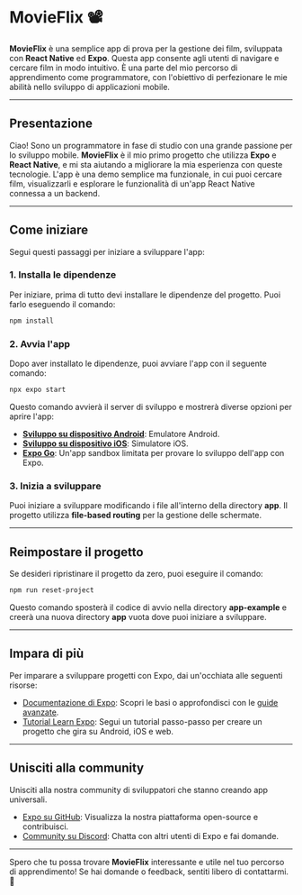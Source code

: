 # MovieFlix 📽️

**MovieFlix** è una semplice app di prova per la gestione dei film, sviluppata con **React Native** ed **Expo**. Questa app consente agli utenti di navigare e cercare film in modo intuitivo. È una parte del mio percorso di apprendimento come programmatore, con l'obiettivo di perfezionare le mie abilità nello sviluppo di applicazioni mobile.

---

## Presentazione

Ciao! Sono un programmatore in fase di studio con una grande passione per lo sviluppo mobile. **MovieFlix** è il mio primo progetto che utilizza **Expo** e **React Native**, e mi sta aiutando a migliorare la mia esperienza con queste tecnologie. L'app è una demo semplice ma funzionale, in cui puoi cercare film, visualizzarli e esplorare le funzionalità di un'app React Native connessa a un backend.

---

## Come iniziare

Segui questi passaggi per iniziare a sviluppare l'app:

### 1. Installa le dipendenze

Per iniziare, prima di tutto devi installare le dipendenze del progetto. Puoi farlo eseguendo il comando:

```bash
npm install
```

### 2. Avvia l'app

Dopo aver installato le dipendenze, puoi avviare l'app con il seguente comando:

```bash
npx expo start
```

Questo comando avvierà il server di sviluppo e mostrerà diverse opzioni per aprire l'app:

- **[Sviluppo su dispositivo Android](https://docs.expo.dev/workflow/android-studio-emulator/)**: Emulatore Android.
- **[Sviluppo su dispositivo iOS](https://docs.expo.dev/workflow/ios-simulator/)**: Simulatore iOS.
- **[Expo Go](https://expo.dev/go)**: Un'app sandbox limitata per provare lo sviluppo dell'app con Expo.

### 3. Inizia a sviluppare

Puoi iniziare a sviluppare modificando i file all'interno della directory **app**. Il progetto utilizza **file-based routing** per la gestione delle schermate.

---

## Reimpostare il progetto

Se desideri ripristinare il progetto da zero, puoi eseguire il comando:

```bash
npm run reset-project
```

Questo comando sposterà il codice di avvio nella directory **app-example** e creerà una nuova directory **app** vuota dove puoi iniziare a sviluppare.

---

## Impara di più

Per imparare a sviluppare progetti con Expo, dai un'occhiata alle seguenti risorse:

- [Documentazione di Expo](https://docs.expo.dev/): Scopri le basi o approfondisci con le [guide avanzate](https://docs.expo.dev/guides).
- [Tutorial Learn Expo](https://docs.expo.dev/tutorial/introduction/): Segui un tutorial passo-passo per creare un progetto che gira su Android, iOS e web.

---

## Unisciti alla community

Unisciti alla nostra community di sviluppatori che stanno creando app universali.

- [Expo su GitHub](https://github.com/expo/expo): Visualizza la nostra piattaforma open-source e contribuisci.
- [Community su Discord](https://chat.expo.dev): Chatta con altri utenti di Expo e fai domande.

---

Spero che tu possa trovare **MovieFlix** interessante e utile nel tuo percorso di apprendimento! Se hai domande o feedback, sentiti libero di contattarmi. 🚀